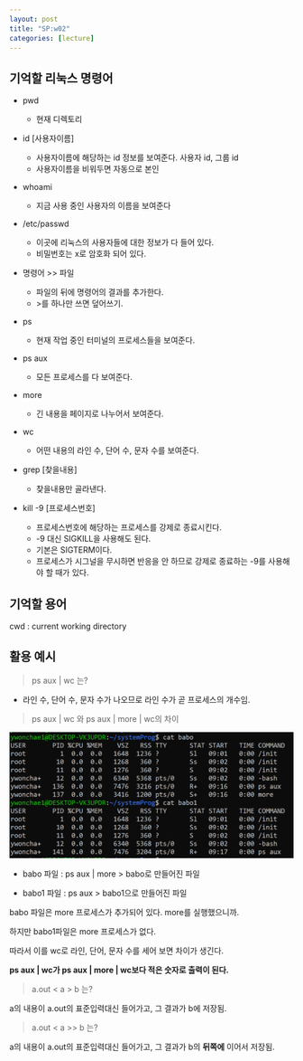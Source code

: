 ```yaml
---
layout: post
title: "SP:w02"
categories: [lecture]
---
```


## 기억할 리눅스 명령어

- pwd
    - 현재 디렉토리

- id \[사용자이름\]
    - 사용자이름에 해당하는 id 정보를 보여준다. 사용자 id, 그룹 id
    - 사용자이름을 비워두면 자동으로 본인

- whoami
    - 지금 사용 중인 사용자의 이름을 보여준다

- /etc/passwd
    - 이곳에 리눅스의 사용자들에 대한 정보가 다 들어 있다.
    - 비밀번호는 x로 암호화 되어 있다.

- 명령어 \>\> 파일
    - 파일의 뒤에 명령어의 결과를 추가한다.
    - \>를 하나만 쓰면 덮어쓰기.

- ps
    - 현재 작업 중인 터미널의 프로세스들을 보여준다.

- ps aux
    - 모든 프로세스를 다 보여준다.

- more
    - 긴 내용을 페이지로 나누어서 보여준다.

- wc
    - 어떤 내용의 라인 수, 단어 수, 문자 수를 보여준다.

- grep \[찾을내용\]
    - 찾을내용만 골라낸다.

- kill -9 \[프로세스번호\]
    - 프로세스번호에 해당하는 프로세스를 강제로 종료시킨다.
    - -9 대신 SIGKILL을 사용해도 된다.
    - 기본은 SIGTERM이다.
    - 프로세스가 시그널을 무시하면 반응을 안 하므로 강제로 종료하는 -9를 사용해야 할 때가 있다.

## 기억할 용어

cwd : current working directory

## 활용 예시

> ps aux | wc 는?

- 라인 수, 단어 수, 문자 수가 나오므로 라인 수가 곧 프로세스의 개수임.

> ps aux | wc 와 ps aux | more | wc의 차이

<img src="/attachment/230423/Capture.PNG">

- babo 파일 : ps aux | more > babo로 만들어진 파일

- babo1 파일 : ps aux > babo1으로 만들어진 파일

babo 파일은 more 프로세스가 추가되어 있다. more를 실행했으니까.

하지만 babo1파일은 more 프로세스가 없다.

따라서 이를 wc로 라인, 단어, 문자 수를 세어 보면 차이가 생긴다.

**ps aux | wc가 ps aux | more | wc보다 적은 숫자로 출력이 된다.**

> a.out \< a \> b 는?

a의 내용이 a.out의 표준입력대신 들어가고, 그 결과가 b에 저장됨.

> a.out \< a \>\> b 는?

a의 내용이 a.out의 표준입력대신 들어가고, 그 결과가 b의 **뒤쪽에** 이어서 저장됨.